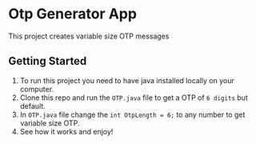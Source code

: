 # Otp Generator App

This project creates variable size OTP messages

## Getting Started

1. To run this project you need to have java installed locally on your computer.
2. Clone this repo and run the `OTP.java` file to get a OTP of `6 digits` but default.
3. In `OTP.java` file change the `int OtpLength = 6;` to any number to get variable size OTP.
4. See how it works and enjoy!
